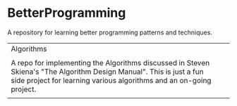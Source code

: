 # BetterProgramming
A repository for learning better programming patterns and techniques. 

<table>
<tr>
<td>
Algorithms
</td>
<tr>
<td>
</tr>
<tr>
<td>
A repo for implementing the Algorithms discussed in Steven Skiena's "The Algorithm Design Manual". This is just a fun side project for learning various algorithms and an on-going project.
</td>
</tr>
<tr>
<td>
</td>
<td>
</td>
</tr>
<table>
